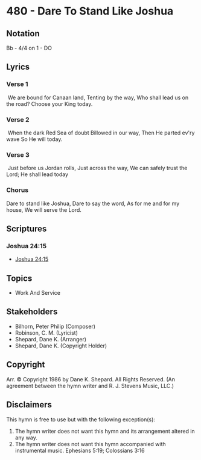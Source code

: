 # 480 - Dare To Stand Like Joshua

## Notation

Bb - 4/4 on 1 - DO

## Lyrics

### Verse 1

 We are bound for Canaan land, Tenting by the way, Who shall lead us on the road? Choose your King today. 

### Verse 2

 When the dark Red Sea of doubt Billowed in our way, Then He parted ev'ry wave So He will today.

### Verse 3

 Just before us Jordan rolls, Just across the way, We can safely trust the Lord; He shall lead today

### Chorus

Dare to stand like Joshua, Dare to say the word, As for me and for my house, We will serve the Lord.


## Scriptures

### Joshua 24:15

- [Joshua 24:15](https://www.biblegateway.com/passage/?search=Joshua%2024%3A15)


## Topics

- Work And Service

## Stakeholders

- Bilhorn, Peter Philip (Composer)
- Robinson, C. M. (Lyricist)
- Shepard, Dane K. (Arranger)
- Shepard, Dane K. (Copyright Holder)

## Copyright

Arr. © Copyright 1986 by Dane K. Shepard. All Rights Reserved.
(An agreement between the hymn writer and R. J. Stevens Music, LLC.)

## Disclaimers

This hymn is free to use but with the following exception(s):
1. The hymn writer does not want this hymn and its arrangement altered in any way.
2. The hymn writer does not want this hymn accompanied with instrumental music.
Ephesians 5:19; Colossians 3:16

